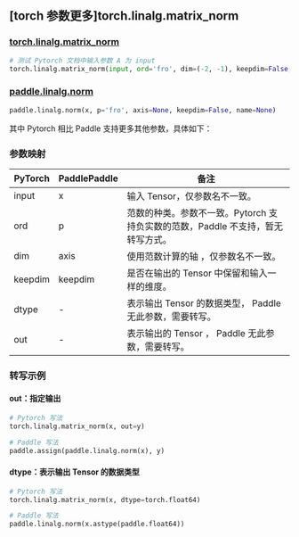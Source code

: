 ## [torch 参数更多]torch.linalg.matrix_norm

### [torch.linalg.matrix_norm](https://pytorch.org/docs/stable/generated/torch.linalg.matrix_norm.html#torch.linalg.matrix_norm)

```python
# 测试 Pytorch 文档中输入参数 A 为 input
torch.linalg.matrix_norm(input, ord='fro', dim=(-2, -1), keepdim=False, *, dtype=None, out=None)
```

### [paddle.linalg.norm](https://www.paddlepaddle.org.cn/documentation/docs/zh/develop/api/paddle/linalg/norm_cn.html)

```python
paddle.linalg.norm(x, p='fro', axis=None, keepdim=False, name=None)
```

其中 Pytorch 相比 Paddle 支持更多其他参数，具体如下：

### 参数映射

| PyTorch | PaddlePaddle | 备注                                                                            |
| ------- | ------------ | ------------------------------------------------------------------------------- |
| input   | x            | 输入 Tensor，仅参数名不一致。                                                   |
| ord     | p            | 范数的种类。参数不一致。Pytorch 支持负实数的范数，Paddle 不支持，暂无转写方式。 |
| dim     | axis         | 使用范数计算的轴 ，仅参数名不一致。                                             |
| keepdim | keepdim      | 是否在输出的 Tensor 中保留和输入一样的维度。                                    |
| dtype   | -            | 表示输出 Tensor 的数据类型， Paddle 无此参数，需要转写。                        |
| out     | -            | 表示输出的 Tensor ， Paddle 无此参数，需要转写。                                |

### 转写示例

#### out：指定输出

```python
# Pytorch 写法
torch.linalg.matrix_norm(x, out=y)

# Paddle 写法
paddle.assign(paddle.linalg.norm(x), y)
```

#### dtype：表示输出 Tensor 的数据类型

```python
# Pytorch 写法
torch.linalg.matrix_norm(x, dtype=torch.float64)

# Paddle 写法
paddle.linalg.norm(x.astype(paddle.float64))
```
